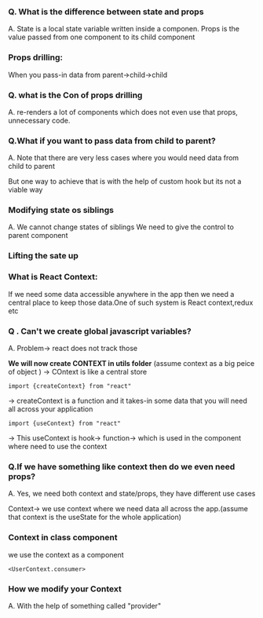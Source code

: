 ### Q. What is the difference between state and props

A. State is a local state variable written inside a componen.
Props is the value passed from one component to its child component

### Props drilling:

When you pass-in data from parent->child->child

### Q. what is the Con of props drilling

A. re-renders a lot of components which does not even use that props, unnecessary code.

### Q.What if you want to pass data from child to parent?

A. Note that there are very less cases where you would need data from child to parent

But one way to achieve that is with the help of custom hook but its not a viable way

### Modifying state os siblings

A. We cannot change states of siblings
We need to give the control to parent component

### Lifting the sate up

### What is React Context:

If we need some data accessible anywhere in the app then we need a central place to keep those data.One of such system is React context,redux etc

### Q . Can't we create global javascript variables?

A. Problem-> react does not track those

**We will now create CONTEXT in utils folder**
(assume context as a big peice of object )
-> COntext is like a central store

```
import {createContext} from "react"
```

-> createContext is a function and it takes-in some data that you will need all across your application

```
import {useContext} from "react"
```

-> This useContext is hook-> function-> which is used in the component where need to use the context

### Q.If we have something like context then do we even need props?

A. Yes, we need both context and state/props, they have different use cases

Context-> we use context where we need data all across the app.(assume that context is the useState for the whole application)

### Context in class component

we use the context as a component

```
<UserContext.consumer>
```

### How we modify your Context

A. With the help of something called "provider"
